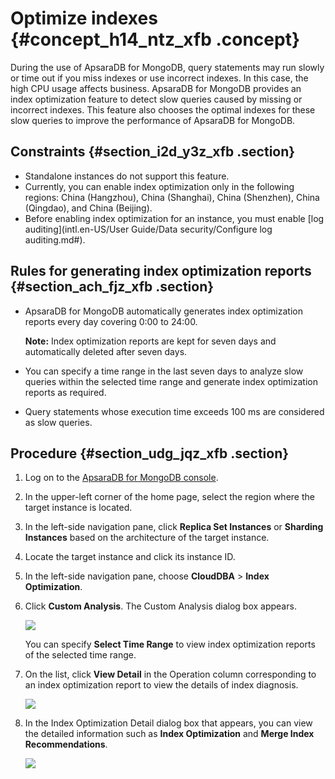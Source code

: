 # Optimize indexes {#concept_h14_ntz_xfb .concept}

During the use of ApsaraDB for MongoDB, query statements may run slowly or time out if you miss indexes or use incorrect indexes. In this case, the high CPU usage affects business. ApsaraDB for MongoDB provides an index optimization feature to detect slow queries caused by missing or incorrect indexes. This feature also chooses the optimal indexes for these slow queries to improve the performance of ApsaraDB for MongoDB.

## Constraints {#section_i2d_y3z_xfb .section}

-   Standalone instances do not support this feature.
-   Currently, you can enable index optimization only in the following regions: China \(Hangzhou\), China \(Shanghai\), China \(Shenzhen\), China \(Qingdao\), and China \(Beijing\).
-   Before enabling index optimization for an instance, you must enable [log auditing](intl.en-US/User Guide/Data security/Configure log auditing.md#).

## Rules for generating index optimization reports {#section_ach_fjz_xfb .section}

-   ApsaraDB for MongoDB automatically generates index optimization reports every day covering 0:00 to 24:00.

    **Note:** Index optimization reports are kept for seven days and automatically deleted after seven days.

-   You can specify a time range in the last seven days to analyze slow queries within the selected time range and generate index optimization reports as required.
-   Query statements whose execution time exceeds 100 ms are considered as slow queries.

## Procedure {#section_udg_jqz_xfb .section}

1.  Log on to the [ApsaraDB for MongoDB console](https://mongodb.console.aliyun.com/).
2.  In the upper-left corner of the home page, select the region where the target instance is located.
3.  In the left-side navigation pane, click **Replica Set Instances** or **Sharding Instances** based on the architecture of the target instance.
4.  Locate the target instance and click its instance ID.
5.  In the left-side navigation pane, choose **CloudDBA** \> **Index Optimization**.
6.  Click **Custom Analysis**. The Custom Analysis dialog box appears.

    ![](http://static-aliyun-doc.oss-cn-hangzhou.aliyuncs.com/assets/img/65050/155617902333108_en-US.png)

    You can specify **Select Time Range** to view index optimization reports of the selected time range.

7.  On the list, click **View Detail** in the Operation column corresponding to an index optimization report to view the details of index diagnosis.

    ![](http://static-aliyun-doc.oss-cn-hangzhou.aliyuncs.com/assets/img/65050/155617902533109_en-US.png)

8.  In the Index Optimization Detail dialog box that appears, you can view the detailed information such as **Index Optimization** and **Merge Index Recommendations**.

    ![](http://static-aliyun-doc.oss-cn-hangzhou.aliyuncs.com/assets/img/65050/155617902533110_en-US.png)


